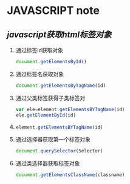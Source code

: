 # JAVASCRIPT note

## ***javascript获取html标签对象***

1. 通过标签id获取对象  
   
     ```javascript 
     document.getElementsById()
    ```
2. 通过标签名获取对象  
    ```javascript
    document.getElementsByTagName(id)  
    
    ```
3. 通过父类标签获得子类标签对
   ```javascript
   var ele=element.getElementsBYTagName(id)
   ele.getElementById(id) 
   ```
4. 
    ```javascript
    element.getElementsBYTagName(id)
    ```
5. 通过选择器获取第一个标签对象
    ```javascript
    document.querySelector(Selector)
    ```

6. 通过类选择器获取标签对象

   ```javascript
   document.getElementsClassName(classname)
   ```

   





